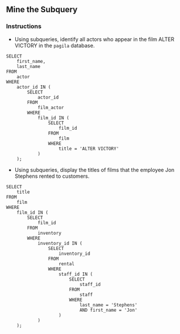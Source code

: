 ## Mine the Subquery

### Instructions

- Using subqueries, identify all actors who appear in the film ALTER VICTORY in the `pagila` database.

```
SELECT
    first_name,
    last_name
FROM
    actor
WHERE
    actor_id IN (
        SELECT
            actor_id
        FROM
            film_actor
        WHERE
            film_id IN (
                SELECT
                    film_id
                FROM
                    film
                WHERE
                    title = 'ALTER VICTORY'
            )
    );
```

- Using subqueries, display the titles of films that the employee Jon Stephens rented to customers.

```
SELECT
    title
FROM
    film
WHERE
    film_id IN (
        SELECT
            film_id
        FROM
            inventory
        WHERE
            inventory_id IN (
                SELECT
                    inventory_id
                FROM
                    rental
                WHERE
                    staff_id IN (
                        SELECT
                            staff_id
                        FROM
                            staff
                        WHERE
                            last_name = 'Stephens'
                            AND first_name = 'Jon'
                    )
            )
    );
```
